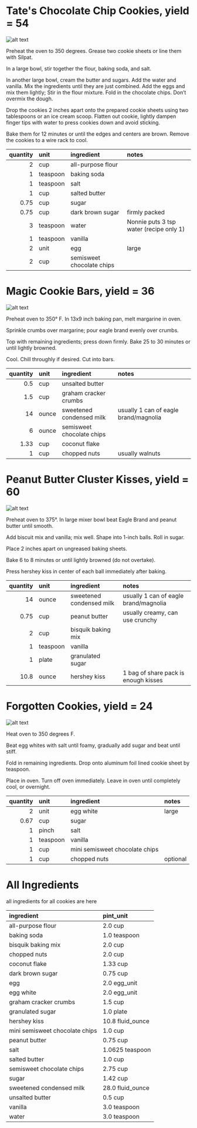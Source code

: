 
# Tate's Chocolate Chip Cookies, yield = 54

![alt text](pictures/TatesChocolateChipCookies.jpg)

Preheat the oven to 350 degrees. Grease two cookie sheets or line them with Silpat. 

In a large bowl, stir together the flour, baking soda, and salt. 

In another large bowl, cream the butter and sugars. Add the water and vanilla. Mix the ingredients until they are just combined. Add the eggs and mix them lightly; Stir in the flour mixture. Fold in the chocolate chips. Don’t overmix the dough. 

Drop the cookies 2 inches apart onto the prepared cookie sheets using two tablespoons or an ice cream scoop. Flatten out cookie, lightly dampen finger tips with water to press cookies down and avoid sticking.

Bake them for 12 minutes or until the edges and centers are brown. Remove the cookies to a wire rack to cool.


|   quantity | unit     | ingredient                | notes                                   |
|-----------:|:---------|:--------------------------|:----------------------------------------|
|       2    | cup      | all-purpose flour         |                                         |
|       1    | teaspoon | baking soda               |                                         |
|       1    | teaspoon | salt                      |                                         |
|       1    | cup      | salted butter             |                                         |
|       0.75 | cup      | sugar                     |                                         |
|       0.75 | cup      | dark brown sugar          | firmly packed                           |
|       3    | teaspoon | water                     | Nonnie puts 3 tsp water (recipe only 1) |
|       1    | teaspoon | vanilla                   |                                         |
|       2    | unit     | egg                       | large                                   |
|       2    | cup      | semisweet chocolate chips |                                         |

# Magic Cookie Bars, yield = 36

![alt text](pictures/MagicCookieBars.jpg)

Preheat oven to 350° F. In 13x9 inch baking pan, melt margarine in oven. 

Sprinkle crumbs over margarine; pour eagle brand evenly over crumbs. 

Top with remaining ingredients; press down firmly. Bake 25 to 30 minutes or until lightly browned. 

Cool. Chill throughly if desired. Cut into bars.


|   quantity | unit   | ingredient                | notes                                 |
|-----------:|:-------|:--------------------------|:--------------------------------------|
|       0.5  | cup    | unsalted butter           |                                       |
|       1.5  | cup    | graham cracker crumbs     |                                       |
|      14    | ounce  | sweetened condensed milk  | usually 1 can of eagle brand/magnolia |
|       6    | ounce  | semisweet chocolate chips |                                       |
|       1.33 | cup    | coconut flake             |                                       |
|       1    | cup    | chopped nuts              | usually walnuts                       |

# Peanut Butter Cluster Kisses, yield = 60

![alt text](pictures/PeanutButterClusterKisses.jpg)

Preheat oven to 375°. In large mixer bowl beat Eagle Brand and peanut butter until smooth. 

Add biscuit mix and vanilla; mix well. Shape into 1-inch balls. Roll in sugar. 

Place 2 inches apart on ungreased baking sheets. 

Bake 6 to 8 minutes or until lightly browned (do not overtake). 

Press hershey kiss in center of each ball immediately after baking.


|   quantity | unit     | ingredient               | notes                                 |
|-----------:|:---------|:-------------------------|:--------------------------------------|
|      14    | ounce    | sweetened condensed milk | usually 1 can of eagle brand/magnolia |
|       0.75 | cup      | peanut butter            | usually creamy, can use crunchy       |
|       2    | cup      | bisquik baking mix       |                                       |
|       1    | teaspoon | vanilla                  |                                       |
|       1    | plate    | granulated sugar         |                                       |
|      10.8  | ounce    | hershey kiss             | 1 bag of share pack is enough kisses  |

# Forgotten Cookies, yield = 24

![alt text](pictures/ForgottenCookies.jpg)

Heat oven to 350 degrees F. 

Beat egg whites with salt until foamy, gradually add sugar and beat until stiff. 

Fold in remaining ingredients. Drop onto aluminum foil lined cookie sheet by teaspoon. 

Place in oven. Turn off oven immediately. Leave in oven until completely cool, or overnight.


|   quantity | unit     | ingredient                     | notes    |
|-----------:|:---------|:-------------------------------|:---------|
|       2    | unit     | egg white                      | large    |
|       0.67 | cup      | sugar                          |          |
|       1    | pinch    | salt                           |          |
|       1    | teaspoon | vanilla                        |          |
|       1    | cup      | mini semisweet chocolate chips |          |
|       1    | cup      | chopped nuts                   | optional |

# All Ingredients
all ingredients for all cookies are here

| ingredient                     | pint_unit        |
|:-------------------------------|:-----------------|
| all-purpose flour              | 2.0 cup          |
| baking soda                    | 1.0 teaspoon     |
| bisquik baking mix             | 2.0 cup          |
| chopped nuts                   | 2.0 cup          |
| coconut flake                  | 1.33 cup         |
| dark brown sugar               | 0.75 cup         |
| egg                            | 2.0 egg_unit     |
| egg white                      | 2.0 egg_unit     |
| graham cracker crumbs          | 1.5 cup          |
| granulated sugar               | 1.0 plate        |
| hershey kiss                   | 10.8 fluid_ounce |
| mini semisweet chocolate chips | 1.0 cup          |
| peanut butter                  | 0.75 cup         |
| salt                           | 1.0625 teaspoon  |
| salted butter                  | 1.0 cup          |
| semisweet chocolate chips      | 2.75 cup         |
| sugar                          | 1.42 cup         |
| sweetened condensed milk       | 28.0 fluid_ounce |
| unsalted butter                | 0.5 cup          |
| vanilla                        | 3.0 teaspoon     |
| water                          | 3.0 teaspoon     |
